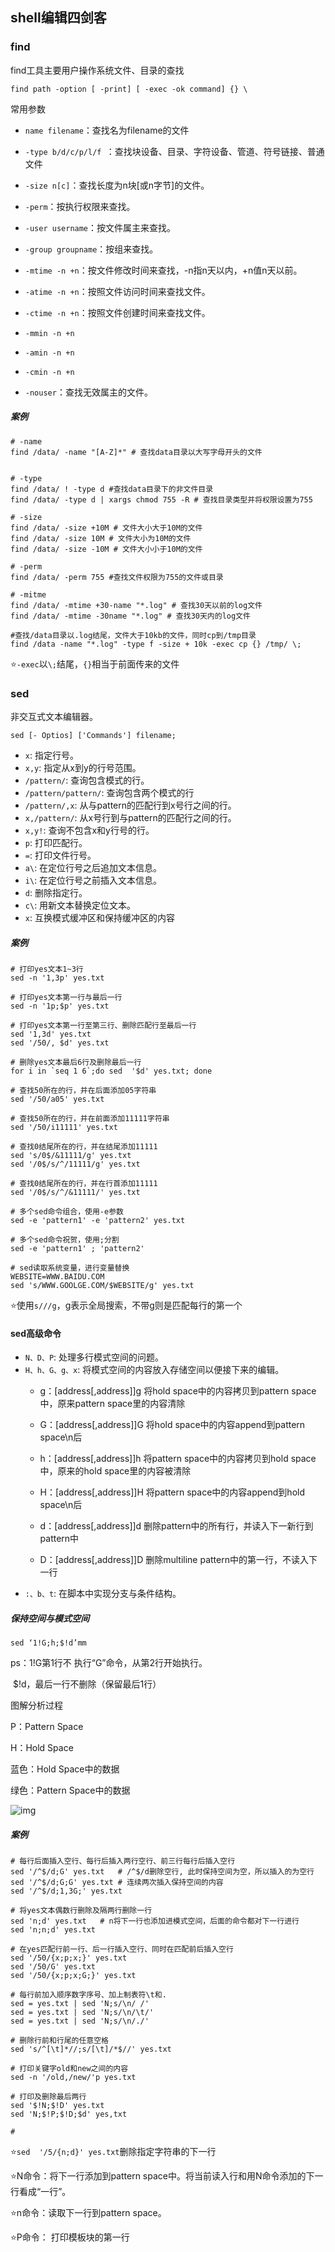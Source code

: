 ## shell编辑四剑客

### find

find工具主要用户操作系统文件、目录的查找

`find path -option [ -print] [ -exec -ok command] {} \ `

常用参数

- `name filename`：查找名为filename的文件
- `-type b/d/c/p/l/f `：查找块设备、目录、字符设备、管道、符号链接、普通文件
- `-size n[c]`：查找长度为n块[或n字节]的文件。
- `-perm`：按执行权限来查找。
- `-user username`：按文件属主来查找。
- `-group groupname`：按组来查找。
- `-mtime -n +n`：按文件修改时间来查找，-n指n天以内，+n值n天以前。

- `-atime -n +n`：按照文件访问时间来查找文件。
- `-ctime -n +n`：按照文件创建时间来查找文件。
- `-mmin -n +n`
- `-amin -n +n`
- `-cmin -n +n`
- `-nouser`：查找无效属主的文件。

##### 案例

```shell
# -name
find /data/ -name "[A-Z]*" # 查找data目录以大写字母开头的文件


# -type
find /data/ ! -type d #查找data目录下的非文件目录
find /data/ -type d | xargs chmod 755 -R # 查找目录类型并将权限设置为755

# -size
find /data/ -size +10M # 文件大小大于10M的文件
find /data/ -size 10M # 文件大小为10M的文件
find /data/ -size -10M # 文件大小小于10M的文件

# -perm
find /data/ -perm 755 #查找文件权限为755的文件或目录

# -mitme
find /data/ -mtime +30-name "*.log" # 查找30天以前的log文件
find /data/ -mtime -30name "*.log" # 查找30天内的log文件

#查找/data目录以.log结尾，文件大于10kb的文件，同时cp到/tmp目录
find /data -name "*.log" -type f -size + 10k -exec cp {} /tmp/ \;
```

⭐`-exec`以`\;`结尾，`{}`相当于前面传来的文件



### sed

非交互式文本编辑器。

```shell
sed [- Optios] ['Commands'] filename;
```

- `x`: 指定行号。
- `x,y`: 指定从x到y的行号范围。
- `/pattern/`: 查询包含模式的行。
- `/pattern/pattern/`: 查询包含两个模式的行
- `/pattern/,x`: 从与pattern的匹配行到x号行之间的行。
- `x,/pattern/`: 从x号行到与pattern的匹配行之间的行。
- `x,y!`: 查询不包含x和y行号的行。
- `p`: 打印匹配行。
- `=`: 打印文件行号。
- `a\`: 在定位行号之后追加文本信息。
- `i\`: 在定位行号之前插入文本信息。
- `d`: 删除指定行。
- `c\`: 用新文本替换定位文本。
- `x`: 互换模式缓冲区和保持缓冲区的内容

##### 案例

```shell
# 打印yes文本1~3行
sed -n '1,3p' yes.txt

# 打印yes文本第一行与最后一行
sed -n '1p;$p' yes.txt

# 打印yes文本第一行至第三行、删除匹配行至最后一行
sed '1,3d' yes.txt
sed '/50/, $d' yes.txt

# 删除yes文本最后6行及删除最后一行
for i in `seq 1 6`;do sed  '$d' yes.txt; done

# 查找50所在的行，并在后面添加05字符串
sed '/50/a05' yes.txt

# 查找50所在的行，并在前面添加11111字符串
sed '/50/i11111' yes.txt

# 查找0结尾所在的行，并在结尾添加11111
sed 's/0$/&11111/g' yes.txt
sed '/0$/s/^/11111/g' yes.txt

# 查找0结尾所在的行，并在行首添加11111
sed '/0$/s/^/&11111/' yes.txt

# 多个sed命令组合，使用-e参数
sed -e 'pattern1' -e 'pattern2' yes.txt

# 多个sed命令祝贺，使用;分割
sed -e 'pattern1' ; 'pattern2'

# sed读取系统变量，进行变量替换
WEBSITE=WWW.BAIDU.COM
sed 's/WWW.GOOLGE.COM/$WEBSITE/g' yes.txt
```

⭐使用`s///g`，g表示全局搜索，不带g则是匹配每行的第一个

#### sed高级命令

- `N、D、P`: 处理多行模式空间的问题。
- `H、h、G、g、x`: 将模式空间的内容放入存储空间以便接下来的编辑。
	- g：[address[,address]]g 将hold space中的内容拷贝到pattern space中，原来pattern space里的内容清除

	- G：[address[,address]]G 将hold space中的内容append到pattern space\n后

	- h：[address[,address]]h 将pattern space中的内容拷贝到hold space中，原来的hold space里的内容被清除

	- H：[address[,address]]H 将pattern space中的内容append到hold space\n后

	- d：[address[,address]]d 删除pattern中的所有行，并读入下一新行到pattern中

	- D：[address[,address]]D 删除multiline pattern中的第一行，不读入下一行
- `:、b、t`: 在脚本中实现分支与条件结构。


##### 保持空间与模式空间

```
sed ‘1!G;h;$!d’mm
```

ps：1!G第1行不 执行“G”命令，从第2行开始执行。

​    $!d，最后一行不删除（保留最后1行）

图解分析过程

P：Pattern Space

H：Hold Space

蓝色：Hold Space中的数据

绿色：Pattern Space中的数据

![img](https://cdn.jsdelivr.net/gh/KevinJohn-GH/pictures/img/20201117170513.png)

##### 案例

```shell
# 每行后面插入空行、每行后插入两行空行、前三行每行后插入空行
sed '/^$/d;G' yes.txt	# /^$/d删除空行, 此时保持空间为空，所以插入的为空行
sed '/^$/d;G;G' yes.txt # 连续两次插入保持空间的内容
sed '/^$/d;1,3G;' yes.txt

# 将yes文本偶数行删除及隔两行删除一行
sed 'n;d' yes.txt	# n将下一行也添加进模式空间，后面的命令都对下一行进行
sed 'n;n;d' yes.txt

# 在yes匹配行前一行、后一行插入空行、同时在匹配前后插入空行
sed '/50/{x;p;x;}' yes.txt
sed '/50/G' yes.txt
sed '/50/{x;p;x;G;}' yes.txt

# 每行前加入顺序数字序号、加上制表符\t和.
sed = yes.txt | sed 'N;s/\n/ /'
sed = yes.txt | sed 'N;s/\n/\t/'
sed = yes.txt | sed 'N;s/\n/./'

# 删除行前和行尾的任意空格
sed 's/^[\t]*//;s/[\t]/*$//' yes.txt

# 打印关键字old和new之间的内容
sed -n '/old,/new/'p yes.txt

# 打印及删除最后两行
sed '$!N;$!D' yes.txt
sed 'N;$!P;$!D;$d' yes,txt

# 
```

⭐`sed  '/5/{n;d}' yes.txt`删除指定字符串的下一行

⭐N命令：将下一行添加到pattern space中。将当前读入行和用N命令添加的下一行看成“一行”。

⭐n命令：读取下一行到pattern space。

⭐P命令： 打印模板块的第一行

